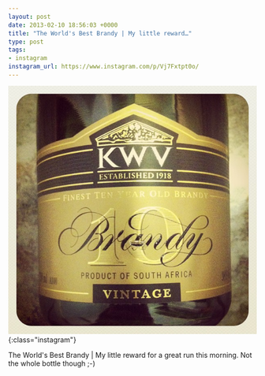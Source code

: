 ```yaml
---
layout: post
date: 2013-02-10 18:56:03 +0000
title: "The World's Best Brandy | My little reward…"
type: post
tags:
- instagram
instagram_url: https://www.instagram.com/p/Vj7Fxtpt0o/
---
```


![Instagram - Vj7Fxtpt0o](/assets/Vj7Fxtpt0o.jpg){:class="instagram"}

The World's Best Brandy | My little reward for a great run this morning. Not the whole bottle though ;-)
